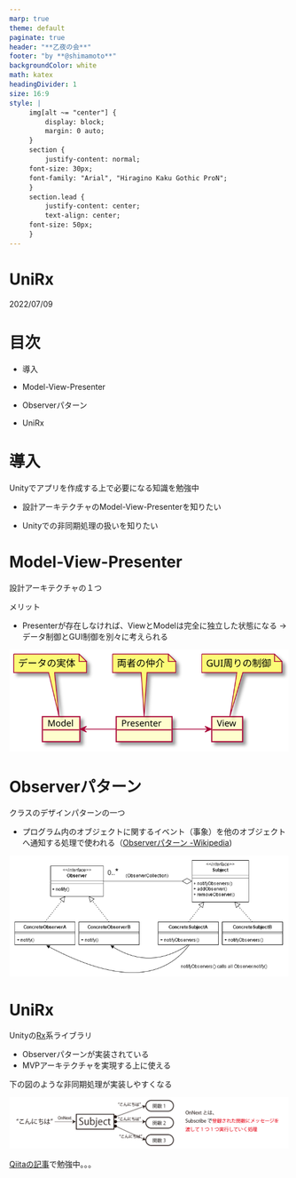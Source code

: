 ```yaml
---
marp: true
theme: default
paginate: true
header: "**乙夜の会**"
footer: "by **@shimamoto**"
backgroundColor: white
math: katex
headingDivider: 1
size: 16:9
style: |
     img[alt ~= "center"] {
         display: block;
         margin: 0 auto;
     }
     section {
         justify-content: normal;
     font-size: 30px;
     font-family: "Arial", "Hiragino Kaku Gothic ProN";
     }
     section.lead {
         justify-content: center;
         text-align: center;
     font-size: 50px;
     }
---
```


<!--
_class: lead
_paginate: false
_header: ""
-->

# UniRx

2022/07/09

# 目次

- 導入

- Model-View-Presenter

- Observerパターン

- UniRx

# 導入

Unityでアプリを作成する上で必要になる知識を勉強中

- 設計アーキテクチャのModel-View-Presenterを知りたい

- Unityでの非同期処理の扱いを知りたい

# Model-View-Presenter

 設計アーキテクチャの１つ

メリット

- Presenterが存在しなければ、ViewとModelは完全に独立した状態になる
  → データ制御とGUI制御を別々に考えられる

![center width:700px](images/mvp.svg)

# Observerパターン

クラスのデザインパターンの一つ

- プログラム内のオブジェクトに関するイベント（事象）を他のオブジェクトへ通知する処理で使われる（[Observerパターン -Wikipedia](https://ja.wikipedia.org/wiki/Observer_%E3%83%91%E3%82%BF%E3%83%BC%E3%83%B3#:~:text=Observer%20%E3%83%91%E3%82%BF%E3%83%BC%E3%83%B3%EF%BC%88%E3%82%AA%E3%83%96%E3%82%B6%E3%83%BC%E3%83%90%E3%83%BC%E3%83%BB%E3%83%91%E3%82%BF%E3%83%BC%E3%83%B3%EF%BC%89,%E3%81%AA%E3%82%8B%E3%81%93%E3%81%A8%E3%81%8B%E3%82%89%E3%80%81%E3%81%93%E3%81%86%E5%91%BC%E3%81%B0%E3%82%8C%E3%82%8B%E3%80%82))

![center](images/Observer-pattern-class-diagram.png)

# UniRx

Unityの[Rx](https://reactivex.io/)系ライブラリ

- Observerパターンが実装されている
- MVPアーキテクチャを実現する上に使える

下の図のような非同期処理が実装しやすくなる

![center](images/pub_sub.png)

[Qiitaの記事](https://qiita.com/toRisouP/items/00b8a5bb8e7b68e0686c)で勉強中。。。
